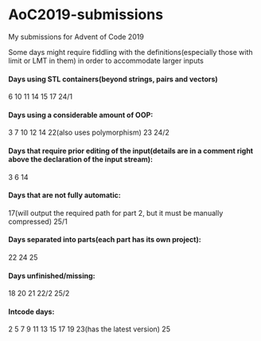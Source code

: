 # AoC2019-submissions
My submissions for Advent of Code 2019

Some days might require fiddling with the definitions(especially those with limit or LMT in them) in order to accommodate larger inputs

#### Days using STL containers(beyond strings, pairs and vectors)
6 10 11 14 15 17 24/1

#### Days using a considerable amount of OOP:
3 7 10 12 14 22(also uses polymorphism) 23 24/2

#### Days that require prior editing of the input(details are in a comment right above the declaration of the input stream):
3 6 14

#### Days that are not fully automatic:
17(will output the required path for part 2, but it must be manually compressed) 25/1

#### Days separated into parts(each part has its own project):
22 24 25

#### Days unfinished/missing:
18 20 21 22/2 25/2

#### Intcode days:
2 5 7 9 11 13 15 17 19 23(has the latest version) 25
